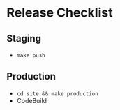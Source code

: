 # Release Checklist

## Staging

- `make push`

## Production

- `cd site && make production`
- CodeBuild
